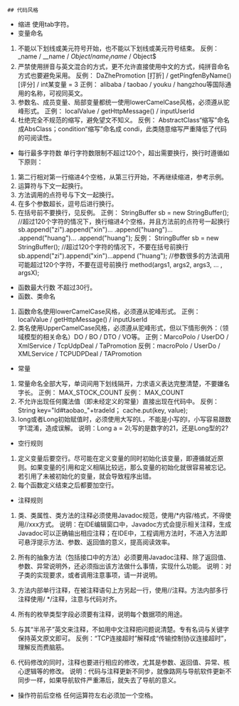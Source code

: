 	## 代码风格
	
- 缩进
 使用tab字符。
- 变量命名
1. 不能以下划线或美元符号开始，也不能以下划线或美元符号结束。
 反例： _name / __name / $Object / name_ / name$ / Object$
2. 严禁使用拼音与英文混合的方式，更不允许直接使用中文的方式，纯拼音命名方式也要避免采用。
 反例： DaZhePromotion [打折] / getPingfenByName()  [评分] / int某变量 = 3
 正例： alibaba / taobao / youku / hangzhou等国际通用的名称，可视同英文。
3. 参数名、成员变量、局部变量都统一使用lowerCamelCase风格，必须遵从驼峰形式。
 正例： localValue / getHttpMessage() /  inputUserId
4. 杜绝完全不规范的缩写，避免望文不知义。
 反例： AbstractClass“缩写”命名成AbsClass；condition“缩写”命名成 condi，此类随意缩写严重降低了代码的可阅读性。
- 每行最多字符数
 单行字符数限制不超过120个，超出需要换行，换行时遵循如下原则：
1. 第二行相对第一行缩进4个空格，从第三行开始，不再继续缩进，参考示例。
2. 运算符与下文一起换行。
3. 方法调用的点符号与下文一起换行。
4. 在多个参数超长，逗号后进行换行。
5. 在括号前不要换行，见反例。
正例：
StringBuffer sb = new StringBuffer();
//超过120个字符的情况下，换行缩进4个空格，并且方法前的点符号一起换行
sb.append("zi").append("xin")...
	.append("huang")...
	.append("huang")...
	.append("huang");
反例：
StringBuffer sb = new StringBuffer();
//超过120个字符的情况下，不要在括号前换行
sb.append("zi").append("xin")...append
	("huang");
//参数很多的方法调用可能超过120个字符，不要在逗号前换行
method(args1, args2, args3, ...
	, argsX);
- 函数最大行数
 不超过30行。
- 函数、类命名
1. 函数命名使用lowerCamelCase风格，必须遵从驼峰形式。
 正例： localValue / getHttpMessage() /  inputUserId
2. 类名使用UpperCamelCase风格，必须遵从驼峰形式，但以下情形例外：（领域模型的相关命名）DO / BO / DTO / VO等。
 正例：MarcoPolo / UserDO / XmlService / TcpUdpDeal /   TaPromotion
 反例：macroPolo / UserDo / XMLService / TCPUDPDeal /   TAPromotion
- 常量
1. 常量命名全部大写，单词间用下划线隔开，力求语义表达完整清楚，不要嫌名字长。
 正例： MAX_STOCK_COUNT
 反例： MAX_COUNT
2. 不允许出现任何魔法值（即未经定义的常量）直接出现在代码中。
 反例： String key="Id#taobao_"+tradeId；
cache.put(key,  value);
3. long或者Long初始赋值时，必须使用大写的L，不能是小写的l，小写容易跟数字1混淆，造成误解。
 说明：Long a = 2l;写的是数字的21，还是Long型的2?
- 空行规则
1. 定义变量后要空行。尽可能在定义变量的同时初始化该变量，即遵循就近原则。如果变量的引用和定义相隔比较远，那么变量的初始化就很容易被忘记。若引用了未被初始化的变量，就会导致程序出错。
2. 每个函数定义结束之后都要加空行。
- 注释规则
1. 类、类属性、类方法的注释必须使用Javadoc规范，使用/*内容/格式，不得使用//xxx方式。
 说明：在IDE编辑窗口中，Javadoc方式会提示相关注释，生成Javadoc可以正确输出相应注释；在IDE中，工程调用方法时，不进入方法即可悬浮提示方法、参数、返回值的意义，提高阅读效率。

2. 所有的抽象方法（包括接口中的方法）必须要用Javadoc注释、除了返回值、参数、异常说明外，还必须指出该方法做什么事情，实现什么功能。
 说明：对子类的实现要求，或者调用注意事项，请一并说明。
3. 方法内部单行注释，在被注释语句上方另起一行，使用//注释。方法内部多行注释使用/ */注释，注意与代码对齐。

4. 所有的枚举类型字段必须要有注释，说明每个数据项的用途。

5. 与其“半吊子”英文来注释，不如用中文注释把问题说清楚。专有名词与关键字保持英文原文即可。
 反例：“TCP连接超时”解释成“传输控制协议连接超时”，理解反而费脑筋。
6. 代码修改的同时，注释也要进行相应的修改，尤其是参数、返回值、异常、核心逻辑等的修改。
 说明：代码与注释更新不同步，就像路网与导航软件更新不同步一样，如果导航软件严重滞后，就失去了导航的意义。
- 操作符前后空格
 任何运算符左右必须加一个空格。

